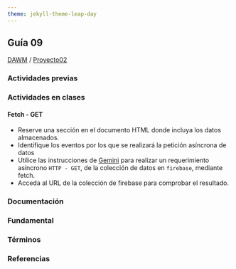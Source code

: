```yaml
---
theme: jekyll-theme-leap-day
---
```


## Guía 09

[DAWM](/DAWM/) / [Proyecto02](/DAWM/proyectos/2024/proyecto02)

### Actividades previas

### Actividades en clases

#### Fetch - GET

* Reserve una sección en el documento HTML donde incluya los datos almacenados.
* Identifique los eventos por los que se realizará la petición asíncrona de datos
* Utilice las instrucciones de [Gemini](gemini/guia08-gemini02.pdf) para realizar un requerimiento asíncrono `HTTP - GET`, de la colección de datos en `firebase`, mediante fetch.
* Acceda al URL de la colección de firebase para comprobar el resultado.

### Documentación

### Fundamental

### Términos

### Referencias